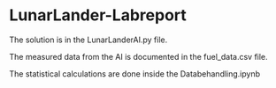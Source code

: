 # LunarLander-Labreport

The solution is in the LunarLanderAI.py file.

The measured data from the AI is documented in the fuel_data.csv file.

The statistical calculations are done inside the Databehandling.ipynb
